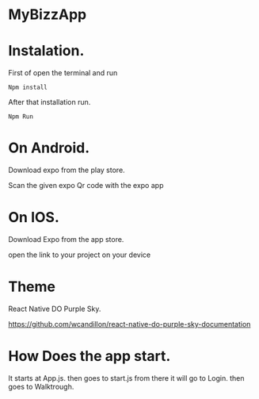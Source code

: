 # MyBizzApp

# Instalation.
  First of open the terminal and run
  
  ```
  Npm install
  ```
  
  After that installation run.
  
  ``` 
  Npm Run
  ```
  
  # On Android.
  
  Download expo from the play store. 
  
  Scan the given expo Qr code with the expo app
  # On IOS.
  
   Download Expo from the app store.
    
   open the link to your project on your device
    
  
  # Theme
    
   React Native DO Purple Sky.
   
   https://github.com/wcandillon/react-native-do-purple-sky-documentation

   # How Does the app start.
   
   It starts at App.js.
   then goes to start.js
   from there it will go to Login.
   then goes to Walktrough.




   